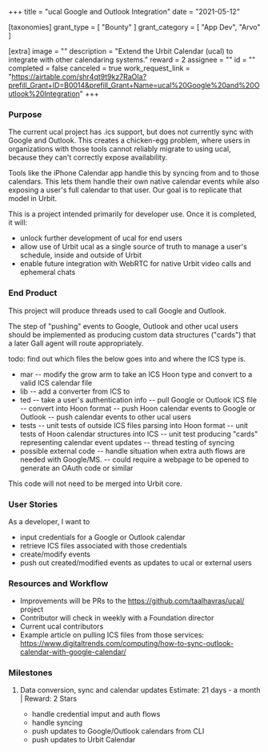 +++
title = "ucal Google and Outlook Integration"
date = "2021-05-12"

[taxonomies]
grant_type = [ "Bounty" ]
grant_category = [ "App Dev", "Arvo" ]

[extra]
image = ""
description = "Extend the Urbit Calendar (ucal) to integrate with other calendaring systems."
reward = 2
assignee = ""
id = ""
completed = false
canceled = true
work_request_link = "https://airtable.com/shr4qt9t9kz7RaOIa?prefill_Grant+ID=B0014&prefill_Grant+Name=ucal%20Google%20and%20Outlook%20Integration"
+++

### Purpose

The current ucal project has .ics support, but does not currently sync with Google and Outlook. This creates a chicken-egg problem, where users in organizations with those tools cannot reliably migrate to using ucal, because they can't correctly expose availability.

Tools like the iPhone Calendar app handle this by syncing from and to those calendars. This lets them handle their own native calendar events while also exposing a user's full calendar to that user. Our goal is to replicate that model in Urbit.

This is a project intended primarily for developer use. Once it is completed, it will:

- unlock further development of ucal for end users
- allow use of Urbit ucal as a single source of truth to manage a user's schedule, inside and outside of Urbit
- enable future integration with WebRTC for native Urbit video calls and ephemeral chats

### End Product

This project will produce threads used to call Google and Outlook.

The step of "pushing" events to Google, Outlook and other ucal users should be implemented as producing custom data structures ("cards") that a later Gall agent will route appropriately.

todo: find out which files the below goes into and where the ICS type is.

- mar
  -- modify the grow arm to take an ICS Hoon type and convert to a valid ICS calendar file
- lib
  -- add a converter from ICS to
- ted
  -- take a user's authentication info
  -- pull Google or Outlook ICS file
  -- convert into Hoon format
  -- push Hoon calendar events to Google or Outlook
  -- push calendar events to other ucal users
- tests
  -- unit tests of outside ICS files parsing into Hoon format
  -- unit tests of Hoon calendar structures into ICS
  -- unit test producing "cards" representing calendar event updates
  -- thread testing of syncing
- possible external code
  -- handle situation when extra auth flows are needed with Google/MS.
  -- could require a webpage to be opened to generate an OAuth code or similar

This code will not need to be merged into Urbit core.

### User Stories

As a developer, I want to

- input credentials for a Google or Outlook calendar
- retrieve ICS files associated with those credentials
- create/modify events
- push out created/modified events as updates to ucal or external users

### Resources and Workflow

- Improvements will be PRs to the https://github.com/taalhavras/ucal/ project
- Contributor will check in weekly with a Foundation director
- Current ucal contributors
- Example article on pulling ICS files from those services: https://www.digitaltrends.com/computing/how-to-sync-outlook-calendar-with-google-calendar/

### Milestones

1. Data conversion, sync and calendar updates
   Estimate: 21 days - a month | Reward: 2 Stars

   - handle credential imput and auth flows
   - handle syncing
   - push updates to Google/Outlook calendars from CLI
   - push updates to Urbit Calendar
